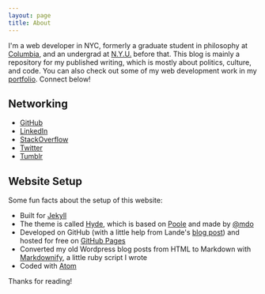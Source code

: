 ```yaml
---
layout: page
title: About
---
```


I'm a web developer in NYC, formerly a graduate student in philosophy at [Columbia](http://philosophy.columbia.edu/), and an undergrad at [N.Y.U.](http://nyu.edu/) before that. This blog is mainly a repository for my published writing, which is mostly about politics, culture, and code. You can also check out some of my web development work in my [portfolio](/dev/index.html). Connect below!

## Networking

* [GitHub](https://github.com/AlexanderRichey)
* [LinkedIn](https://www.linkedin.com/in/alexanderrichey)
* [StackOverflow](http://stackoverflow.com/cv/alexrichey)
* [Twitter](https://twitter.com/AlexanderRichey)
* [Tumblr](http://grokeverything.com/)

## Website Setup

Some fun facts about the setup of this website:

* Built for [Jekyll](http://jekyllrb.com)
* The theme is called [Hyde](http://hyde.getpoole.com/), which is based on [Poole](http://getpoole.com/) and made by [@mdo](https://twitter.com/mdo)
* Developed on GitHub (with a little help from Lande's [blog post](http://joshualande.com/jekyll-github-pages-poole/)) and hosted for free on [GitHub Pages](https://pages.github.com)
* Converted my old Wordpress blog posts from HTML to Markdown with [Markdownify](https://github.com/AlexanderRichey/Markdownify), a little ruby script I wrote
* Coded with [Atom](https://atom.io/)

Thanks for reading!
